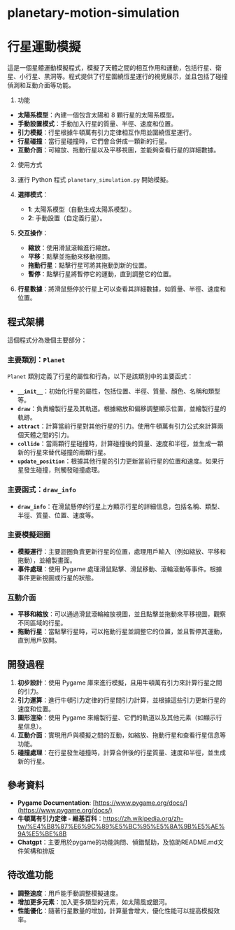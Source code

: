 # planetary-motion-simulation
# 行星運動模擬

這是一個星體運動模擬程式，模擬了天體之間的相互作用和運動，包括行星、衛星、小行星、黑洞等。程式提供了行星圍繞恆星運行的視覺展示，並且包括了碰撞偵測和互動介面等功能。

1. 功能

- **太陽系模型**：內建一個包含太陽和 8 顆行星的太陽系模型。
- **手動設置模式**：手動加入行星的質量、半徑、速度和位置。
- **引力模擬**：行星根據牛頓萬有引力定律相互作用並圍繞恆星運行。
- **行星碰撞**：當行星碰撞時，它們會合併成一顆新的行星。
- **互動介面**：可縮放、拖動行星以及平移視圖，並能夠查看行星的詳細數據。

2. 使用方式

  1. 運行 Python 程式 `planetary_simulation.py` 開始模擬。
  2. **選擇模式**：
     - **1**: 太陽系模型（自動生成太陽系模型）。
     - **2**: 手動設置（自定義行星）。
  3. **交互操作**：
     - **縮放**：使用滑鼠滾輪進行縮放。
     - **平移**：點擊並拖動來移動視圖。
     - **拖動行星**：點擊行星可將其拖動到新的位置。
     - **暫停**：點擊行星將暫停它的運動，直到調整它的位置。
  4. **行星數據**：將滑鼠懸停於行星上可以查看其詳細數據，如質量、半徑、速度和位置。

## 程式架構

這個程式分為幾個主要部分：

### 主要類別：`Planet`

`Planet` 類別定義了行星的屬性和行為，以下是該類別中的主要函式：

- **`__init__`**：初始化行星的屬性，包括位置、半徑、質量、顏色、名稱和類型等。
- **`draw`**：負責繪製行星及其軌道。根據縮放和偏移調整顯示位置，並繪製行星的軌跡。
- **`attract`**：計算當前行星對其他行星的引力。使用牛頓萬有引力公式來計算兩個天體之間的引力。
- **`collide`**：當兩顆行星碰撞時，計算碰撞後的質量、速度和半徑，並生成一顆新的行星來替代碰撞的兩顆行星。
- **`update_position`**：根據其他行星的引力更新當前行星的位置和速度。如果行星發生碰撞，則觸發碰撞處理。

### 主要函式：`draw_info`

- **`draw_info`**：在滑鼠懸停的行星上方顯示行星的詳細信息，包括名稱、類型、半徑、質量、位置、速度等。

### 主要模擬迴圈

- **模擬運行**：主要迴圈負責更新行星的位置，處理用戶輸入（例如縮放、平移和拖動），並繪製畫面。
- **事件處理**：使用 Pygame 處理滑鼠點擊、滑鼠移動、滾輪滾動等事件。根據事件更新視圖或行星的狀態。

### 互動介面

- **平移和縮放**：可以通過滑鼠滾輪縮放視圖，並且點擊並拖動來平移視圖，觀察不同區域的行星。
- **拖動行星**：當點擊行星時，可以拖動行星並調整它的位置，並且暫停其運動，直到用戶放開。

## 開發過程

1. **初步設計**：使用 Pygame 庫來進行模擬，且用牛頓萬有引力來計算行星之間的引力。
2. **引力運算**：進行牛頓引力定律的行星間引力計算，並根據這些引力更新行星的速度和位置。
3. **圖形渲染**：使用 Pygame 來繪製行星、它們的軌道以及其他元素（如顯示行星信息）。
4. **互動介面**：實現用戶與模擬之間的互動，如縮放、拖動行星和查看行星信息等功能。
5. **碰撞處理**：在行星發生碰撞時，計算合併後的行星質量、速度和半徑，並生成新的行星。

## 參考資料

- **Pygame Documentation**: [https://www.pygame.org/docs/](https://www.pygame.org/docs/)
- **牛頓萬有引力定律 - 維基百科**：https://zh.wikipedia.org/zh-tw/%E4%B8%87%E6%9C%89%E5%BC%95%E5%8A%9B%E5%AE%9A%E5%BE%8B
- **Chatgpt**：主要用於pygame的功能詢問、偵錯幫助，及協助README.md文件架構和排版

## 待改進功能

- **調整速度**：用戶能手動調整模擬速度。
- **增加更多元素**：加入更多類型的元素，如太陽風或銀河。
- **性能優化**：隨著行星數量的增加，計算量會增大，優化性能可以提高模擬效率。
